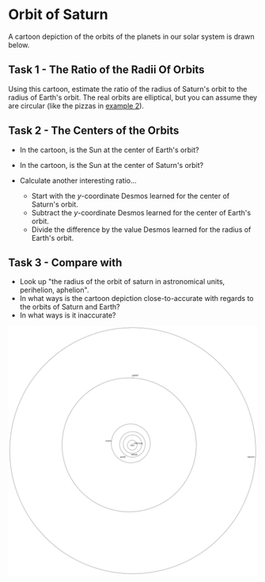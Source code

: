 # Orbit of Saturn

A cartoon depiction of the orbits of the planets in our solar system is drawn below.




## Task 1 - The Ratio of the Radii Of Orbits

Using this cartoon, estimate the ratio of
the radius of Saturn's orbit to the radius of Earth's orbit.
The real orbits are elliptical,
but you can assume they are circular
(like the pizzas in [example 2](2-2.md)).




## Task 2 - The Centers of the Orbits

 - In the cartoon, is the Sun at the center of Earth's orbit?

 - In the cartoon, is the Sun at the center of Saturn's orbit?

 - Calculate another interesting ratio...
   - Start with the $y$-coordinate Desmos learned for the center of Saturn's orbit.
   - Subtract the $y$-coordinate Desmos learned for the center of Earth's orbit.
   - Divide the difference by the value Desmos learned for the radius of Earth's orbit.




## Task 3 - Compare with 

 - Look up "the radius of the orbit of saturn in astronomical units, perihelion, aphelion".
 - In what ways is the cartoon depiction close-to-accurate
   with regards to the orbits of Saturn and Earth?
 - In what ways is it inaccurate?




![Solar System](./bon-soon-art/solar-system.svg)
